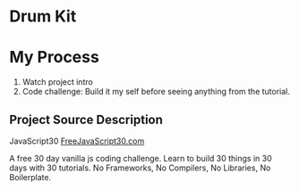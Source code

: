 # Drum Kit

# My Process
1. Watch project intro
2. Code challenge: Build it my self before seeing anything from the tutorial.


## Project Source Description
JavaScript30
[FreeJavaScript30.com](https://FreeJavaScript30.com)

A free 30 day vanilla js coding challenge. Learn to build 30 things in 30 days with 30 tutorials. No Frameworks, No Compilers, No Libraries, No Boilerplate.